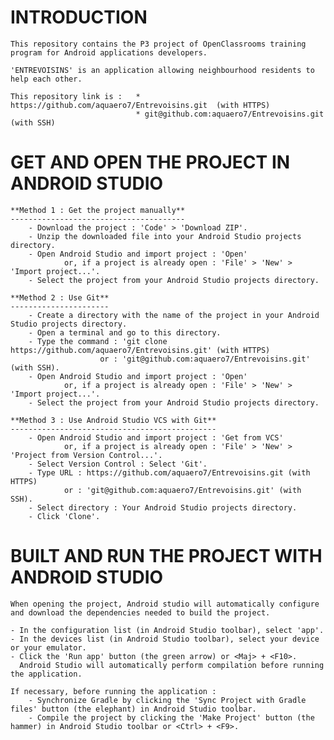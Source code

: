 **INTRODUCTION**
================
	This repository contains the P3 project of OpenClassrooms training program for Android applications developers.
	  
	'ENTREVOISINS' is an application allowing neighbourhood residents to help each other.
	
	This repository link is :	* https://github.com/aquaero7/Entrevoisins.git 	(with HTTPS)
								* git@github.com:aquaero7/Entrevoisins.git		(with SSH)

**GET AND OPEN THE PROJECT IN ANDROID STUDIO**
==============================================
	**Method 1 : Get the project manually**
	---------------------------------------
		- Download the project : 'Code' > 'Download ZIP'.
		- Unzip the downloaded file into your Android Studio projects directory.
		- Open Android Studio and import project : 'Open' 
				or, if a project is already open : 'File' > 'New' > 'Import project...'.
		- Select the project from your Android Studio projects directory.

	**Method 2 : Use Git**
	----------------------
		- Create a directory with the name of the project in your Android Studio projects directory.
		- Open a terminal and go to this directory.
		- Type the command : 'git clone https://github.com/aquaero7/Entrevoisins.git' (with HTTPS)
						or : 'git@github.com:aquaero7/Entrevoisins.git' (with SSH).
		- Open Android Studio and import project : 'Open' 
				or, if a project is already open : 'File' > 'New' > 'Import project...'.
		- Select the project from your Android Studio projects directory.

	**Method 3 : Use Android Studio VCS with Git**
    ----------------------------------------------
		- Open Android Studio and import project : 'Get from VCS'
				or, if a project is already open : 'File' > 'New' > 'Project from Version Control...'.
		- Select Version Control : Select 'Git'.
		- Type URL : https://github.com/aquaero7/Entrevoisins.git (with HTTPS)
				or : 'git@github.com:aquaero7/Entrevoisins.git' (with SSH).
		- Select directory : Your Android Studio projects directory.
		- Click 'Clone'.

**BUILT AND RUN THE PROJECT WITH ANDROID STUDIO**
=================================================
	When opening the project, Android studio will automatically configure and download the dependencies needed to build the project.
	
	- In the configuration list (in Android Studio toolbar), select 'app'.
	- In the devices list (in Android Studio toolbar), select your device or your emulator.
	- Click the 'Run app' button (the green arrow) or <Maj> + <F10>.
	  Android Studio will automatically perform compilation before running the application.
	
	If necessary, before running the application :
		- Synchronize Gradle by clicking the 'Sync Project with Gradle files' button (the elephant) in Android Studio toolbar.
		- Compile the project by clicking the 'Make Project' button (the hammer) in Android Studio toolbar or <Ctrl> + <F9>.
